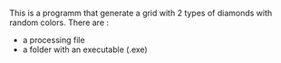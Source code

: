 This is a programm that generate a grid with 2 types of diamonds with random colors.
There are : 
  - a processing file
  - a folder with an executable (.exe)
